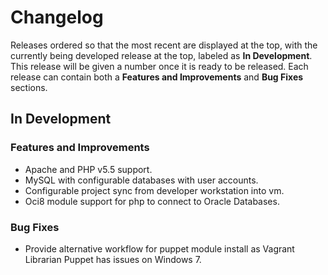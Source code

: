 
# Changelog

Releases ordered so that the most recent are displayed at the top, with the currently being developed release at the top, labeled as **In Development**. This release will be given a number once it is ready to be released. Each release can contain both a **Features and Improvements** and **Bug Fixes** sections.

## In Development

### Features and Improvements

* Apache and PHP v5.5 support.
* MySQL with configurable databases with user accounts.
* Configurable project sync from developer workstation into vm.
* Oci8 module support for php to connect to Oracle Databases.

### Bug Fixes

* Provide alternative workflow for puppet module install as Vagrant Librarian Puppet has issues on Windows 7.
